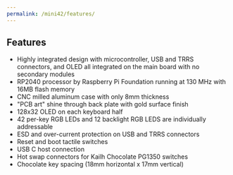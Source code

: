 ```yaml
---
permalink: /mini42/features/
---
```

## Features
- Highly integrated design with microcontroller, USB and TRRS connectors, and OLED all integrated on the main board with no secondary modules
- RP2040 processor by Raspberry Pi Foundation running at 130 MHz with 16MB flash memory
- CNC milled aluminum case with only 8mm thickness
- "PCB art" shine through back plate with gold surface finish
- 128x32 OLED on each keyboard half
- 42 per-key RGB LEDs and 12 backlight RGB LEDS are individually addressable
- ESD and over-current protection on USB and TRRS connectors
- Reset and boot tactile switches
- USB C host connection
- Hot swap connectors for Kailh Chocolate PG1350 switches
- Chocolate key spacing (18mm horizontal x 17mm vertical) 